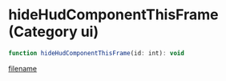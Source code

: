 # hideHudComponentThisFrame (Category ui)

```js
function hideHudComponentThisFrame(id: int): void
```

[filename](hideHudComponentThisFrame_m.md ':include')